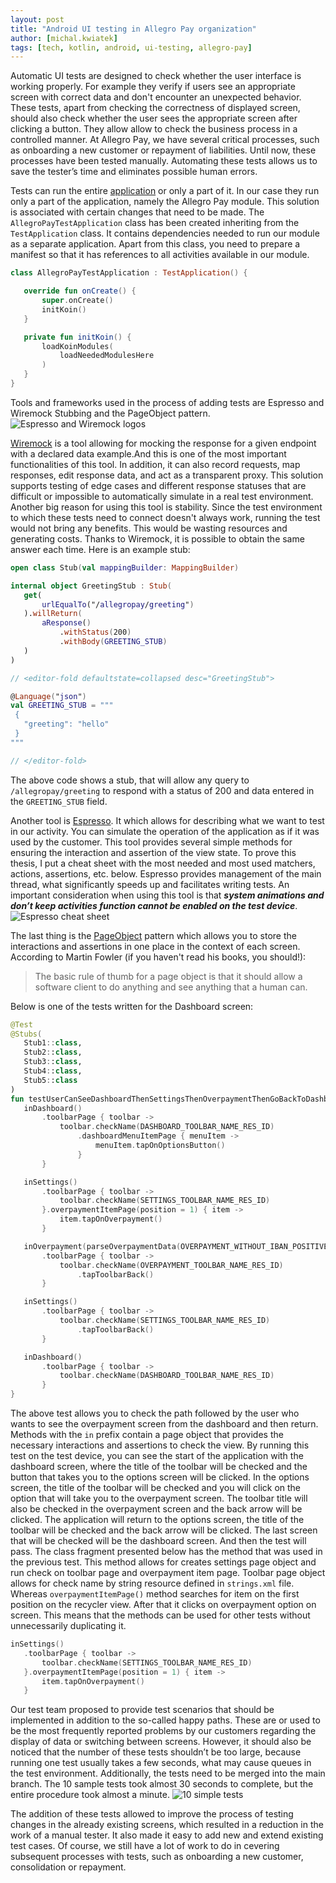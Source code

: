 ```yaml
---
layout: post
title: "Android UI testing in Allegro Pay organization"
author: [michal.kwiatek]
tags: [tech, kotlin, android, ui-testing, allegro-pay]
---
```


Automatic UI tests are designed to check whether the user interface is working properly.
For example they verify if users see an appropriate screen with correct data and don't encounter
an unexpected behavior. These tests, apart from checking the correctness of displayed screen,
should also check whether the user sees the appropriate screen after clicking a button. They allow
allow to check the business process in a controlled manner. At Allegro Pay, we have several critical
processes, such as onboarding a new customer or repayment of liabilities. Until now, these processes
have been tested manually. Automating these tests allows us to save the tester’s time and
eliminates possible human errors.

Tests can run the entire <a href="https://play.google.com/store/apps/details?id=pl.allegro"
target="_blank">application</a> or only a part of it. In our case they run only a part of
the application, namely the Allegro Pay module. This solution is associated with certain changes
that need to be made. The `AllegroPayTestApplication` class has been created inheriting from
the `TestApplication` class. It contains dependencies needed to run our module as a separate
application. Apart from this class, you need to prepare a manifest so that it has references
to all activities available in our module.

```kotlin
class AllegroPayTestApplication : TestApplication() {

   override fun onCreate() {
       super.onCreate()
       initKoin()
   }

   private fun initKoin() {
       loadKoinModules(
           loadNeededModulesHere
       )
   }
}
```

Tools and frameworks used in the process of adding tests are Espresso and Wiremock Stubbing
and the PageObject pattern.
![Espresso and Wiremock logos](/img/articles/2022-02-01-android-ui-testing-in-allegro-pa-organization/espresso_and_wiremock.png)

<a href="https://wiremock.org/" target="_blank">Wiremock</a> is a tool allowing for mocking the response for
a given endpoint with a declared data example.And this is one of the most important functionalities of this tool.
In addition, it can also record requests, map responses, edit response data, and act as a transparent proxy.
This solution supports testing of edge cases and different response statuses that are difficult or impossible
to automatically simulate in a real test environment. Another big reason for using this tool is stability.
Since the test environment to which these tests need to connect doesn't always work, running the test would not
bring any benefits. This would be wasting resources and generating costs. Thanks to Wiremock, it is possible
to obtain the same answer each time. Here is an example stub:

```kotlin
open class Stub(val mappingBuilder: MappingBuilder)

internal object GreetingStub : Stub(
   get(
       urlEqualTo("/allegropay/greeting")
   ).willReturn(
       aResponse()
           .withStatus(200)
           .withBody(GREETING_STUB)
   )
)

// <editor-fold defaultstate=collapsed desc="GreetingStub">

@Language("json")
val GREETING_STUB = """
 {
   "greeting": "hello"
 }
"""

// </editor-fold>
```

The above code shows a stub, that will allow any query to `/allegropay/greeting` to respond with a status
of 200 and data entered in the `GREETING_STUB` field.

Another tool is <a href="https://developer.android.com/training/testing/espresso" target="_blank">Espresso</a>.
It which allows for describing what we want to test in our activity. You can simulate the operation of the
application as if it was used by the customer. This tool provides several simple methods for ensuring
the interaction and assertion of the view state. To prove this thesis, I put a cheat sheet with the most
needed and most used matchers, actions, assertions, etc. below. Espresso provides management of the main
thread, what significantly speeds up and facilitates writing tests. An important consideration when using
this tool is that **_system animations and don’t keep activities function cannot be enabled on the test device_**.
![Espresso cheat sheet](/img/articles/2022-02-01-android-ui-testing-in-allegro-pa-organization/espresso_cheatsheet.png)

The last thing is the <a href="https://martinfowler.com/bliki/PageObject.html" target="_blank">PageObject</a>
pattern which allows you to store the interactions and assertions in one place in the context of each screen.
According to Martin Fowler (if you haven't read his books, you should!):
>The basic rule of thumb for a page object is that it should allow a software client to do anything and
see anything that a human can.

Below is one of the tests written for the Dashboard screen:

```kotlin
@Test
@Stubs(
   Stub1::class,
   Stub2::class,
   Stub3::class,
   Stub4::class,
   Stub5::class
)
fun testUserCanSeeDashboardThenSettingsThenOverpaymentThenGoBackToDashboard() = launchDashboardActivity {
   inDashboard()
       .toolbarPage { toolbar ->
           toolbar.checkName(DASHBOARD_TOOLBAR_NAME_RES_ID)
               .dashboardMenuItemPage { menuItem ->
                   menuItem.tapOnOptionsButton()
               }
       }

   inSettings()
       .toolbarPage { toolbar ->
           toolbar.checkName(SETTINGS_TOOLBAR_NAME_RES_ID)
       }.overpaymentItemPage(position = 1) { item ->
           item.tapOnOverpayment()
       }

   inOverpayment(parseOverpaymentData(OVERPAYMENT_WITHOUT_IBAN_POSITIVE))
       .toolbarPage { toolbar ->
           toolbar.checkName(OVERPAYMENT_TOOLBAR_NAME_RES_ID)
               .tapToolbarBack()
       }

   inSettings()
       .toolbarPage { toolbar ->
           toolbar.checkName(SETTINGS_TOOLBAR_NAME_RES_ID)
               .tapToolbarBack()
       }

   inDashboard()
       .toolbarPage { toolbar ->
           toolbar.checkName(DASHBOARD_TOOLBAR_NAME_RES_ID)
       }
}
```

The above test allows you to check the path followed by the user who wants to see the overpayment screen
from the dashboard and then return. Methods with the `in` prefix contain a page object that provides the
necessary interactions and assertions to check the view. By running this test on the test device, you can
see the start of the application with the dashboard screen, where the title of the toolbar will be checked
and the button that takes you to the options screen will be clicked. In the options screen, the title of
the toolbar will be checked and you will click on the option that will take you to the overpayment screen.
The toolbar title will also be checked in the overpayment screen and the back arrow will be clicked. The
application will return to the options screen, the title of the toolbar will be checked and the back arrow
will be clicked. The last screen that will be checked will be the dashboard screen. And then the test will
pass. The class fragment presented below has the method that was used in the previous test. This method allows
for creates settings page object and run check on toolbar page and overpayment item page. Toolbar page object
allows for check name by string resource defined in `strings.xml` file. Whereas `overpaymentItemPage()` method
searches for item on the first position on the recycler view. After that it clicks on overpayment option on screen.
This means that the methods can be used for other tests without unnecessarily duplicating it.

```kotlin
inSettings()
   .toolbarPage { toolbar ->
       toolbar.checkName(SETTINGS_TOOLBAR_NAME_RES_ID)
   }.overpaymentItemPage(position = 1) { item ->
       item.tapOnOverpayment()
   }
```

Our test team proposed to provide test scenarios that should be implemented in addition to the so-called
happy paths. These are or used to be the most frequently reported problems by our customers regarding the display
of data or switching between screens. However, it should also be noticed that the number of these tests
shouldn’t be too large, because running one test usually takes a few seconds, what may cause queues in the
test environment. Additionally, the tests need to be merged into the main branch. The 10 sample tests took
almost 30 seconds to complete, but the entire procedure took almost a minute.
![10 simple tests](/img/articles/2022-02-01-android-ui-testing-in-allegro-pa-organization/10_tests.png)

The addition of these tests allowed to improve the process of testing changes in the already existing
screens, which resulted in a reduction in the work of a manual tester. It also made it easy to add new
and extend existing test cases. Of course, we still have a lot of work to do in cevering subsequent processes
with tests, such as onboarding a new customer, consolidation or repayment.
